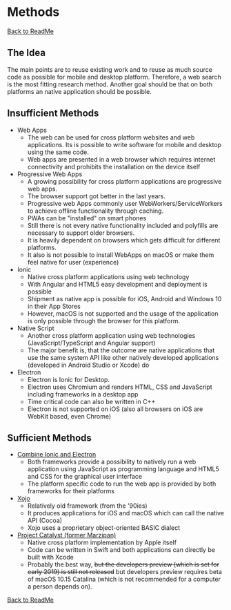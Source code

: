 # Methods
[Back to ReadMe](./../README.md)
## The Idea
The main points are to reuse existing work and to reuse as much source code as possible for mobile and desktop platform. Therefore, a web search is the most fitting research method. Another goal should be that on both platforms an native application should be possible.

## Insufficient Methods
* Web Apps
    + The web can be used for cross platform websites and web applications. Its is possible to write software for mobile and desktop using the same code.
    - Web apps are presented in a web browser which requires internet connectivity and prohibits the installation on the device itself
* Progressive Web Apps
    + A growing possibility for cross platform applications are progressive web apps. 
    + The browser support got better in the last years.
    + Progressive web Apps commonly user WebWorkers/ServiceWorkers to achieve offline functionality through caching.
    + PWAs can be "installed" on smart phones
    - Still there is not every native functionality included and polyfills are necessary to support older browsers.
    - It is heavily dependent on browsers which gets difficult for different platforms.
    - It also is not possible to install WebApps on macOS or make them feel native for user (experience)
* Ionic
    + Native cross platform applications using web technology
    + With Angular and HTML5 easy development and deployment is possible
    + Shipment as native app is possible for iOS, Android and Windows 10 in their App Stores
    - However, macOS is not supported and the usage of the application is only possible through the browser for this platform.
* Native Script
    + Another cross platform application using web technologies (JavaScript/TypeScript and Angular support)
    + The major benefit is, that the outcome are native applications that use the same system API like other natively developed applications (developed in Android Studio or Xcode) do 
* Electron
    + Electron is Ionic for Desktop.
    + Electron uses Chromium and renders HTML, CSS and JavaScript including frameworks in a desktop app
    + Time critical code can also be written in C++
    - Electron is not supported on iOS (also all browsers on iOS are WebKit based, even Chrome)
## Sufficient Methods
* [Combine Ionic and Electron](ionic_electron.md "Go to combine Ionic and Electron")
    * Both frameworks provide a possibility to natively run a web application using JavaScript as programming language and HTML5 and CSS for the graphical user interface
    * The platform specific code to run the web app is provided by both frameworks for their platforms
* [Xojo](xojo.md "Go to Xojo")
    * Relatively old framework (from the '90ies)
    * It produces applications for iOS and macOS which can call the native API (Cocoa)
    * Xojo uses a proprietary object-oriented BASIC dialect 
* [Project Catalyst (former Marzipan)](marzipan.md "Go to Marzipan")
    * Native cross platform implementation by Apple itself
    * Code can be written in Swift and both applications can directly be built with Xcode
    * Probably the best way, ~~but the developers preview (which is set for early 2019) is still not released~~ but developers preview requires beta of macOS 10.15 Catalina (which is not recommended for a computer a person depends on).
    
[Back to ReadMe](./../README.md)

